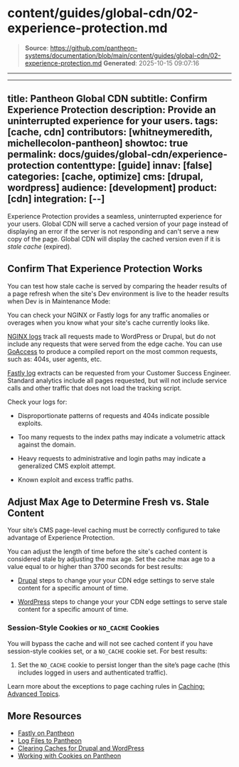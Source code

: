 # content/guides/global-cdn/02-experience-protection.md

> **Source**: https://github.com/pantheon-systems/documentation/blob/main/content/guides/global-cdn/02-experience-protection.md
> **Generated**: 2025-10-15 09:07:16

---

---
title: Pantheon Global CDN
subtitle: Confirm Experience Protection
description: Provide an uninterrupted experience for your users.
tags: [cache, cdn]
contributors: [whitneymeredith, michellecolon-pantheon]
showtoc: true
permalink: docs/guides/global-cdn/experience-protection
contenttype: [guide]
innav: [false]
categories: [cache, optimize]
cms: [drupal, wordpress]
audience: [development]
product: [cdn]
integration: [--]
---

Experience Protection provides a seamless, uninterrupted experience for your users. Global CDN will serve a cached version of your page instead of displaying an error if the server is not responding and can't serve a new copy of the page. Global CDN will display the cached version even if it is _stale cache_ (expired).

## Confirm That Experience Protection Works

You can test how stale cache is served by comparing the header results of a page refresh when the site's Dev environment is live to the header results when Dev is in Maintenance Mode:

<Partial file="global-cdn-test-cache.md" />

You can check your NGINX or Fastly logs for any traffic anomalies or overages when you know what your site's cache currently looks like.

[NGINX logs](/guides/logs-pantheon#available-logs) track all requests made to WordPress or Drupal, but do not include any requests that were served from the edge cache. You can use [GoAccess](/guides/logs-pantheon/nginx-access-logs) to produce a compiled report on the most common requests, such as: 404s, user agents, etc.

[Fastly log](https://docs.fastly.com/en/guides/integrations#_logging-endpoints) extracts can be requested from your Customer Success Engineer. Standard analytics include all pages requested, but will not include service calls and other traffic that does not load the tracking script.

Check your logs for:

- Disproportionate patterns of requests and 404s indicate possible exploits.

- Too many requests to the index paths may indicate a volumetric attack against the domain.

- Heavy requests to administrative and login paths may indicate a generalized CMS exploit attempt.

- Known exploit and excess traffic paths.

## Adjust Max Age to Determine Fresh vs. Stale Content

Your site’s CMS page-level caching must be correctly configured to take advantage of Experience Protection.

You can adjust the length of time before the site's cached content is considered stale by adjusting the max age. Set the cache max age to a value equal to or higher than 3700 seconds for best results:

- [Drupal](/drupal-cache#drupal-8-performance-configuration) steps to change your your CDN edge settings to serve stale content for a specific amount of time.

- [WordPress](/guides/wordpress-configurations/wordpress-cache-plugin#pantheon-page-cache-plugin-configuration) steps to change your your CDN edge settings to serve stale content for a specific amount of time.

### Session-Style Cookies or `NO_CACHE` Cookies

You will bypass the cache and will not see cached content if you have session-style cookies set, or a `NO_CACHE` cookie set. For best results:

1. Set the `NO_CACHE` cookie to persist longer than the site’s page cache (this includes logged in users and authenticated traffic).

Learn more about the exceptions to page caching rules in [Caching: Advanced Topics](/caching-advanced-topics#allow-a-user-to-bypass-the-cache).


## More Resources

- [Fastly on Pantheon](/guides/fastly-pantheon)
- [Log Files to Pantheon](/guides/logs-pantheon)
- [Clearing Caches for Drupal and WordPress](/clear-caches)
- [Working with Cookies on Pantheon](/cookies)